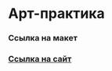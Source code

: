<html>
  <head>
  <title>TIT</title>
  <style>
   .line {
    border-bottom: 1px solid #black;
   }
  </style>
 </head>
 <body>
  <h1>Арт-практика</h1>
  <div class="line"></div>
  <h3>Ссылка на макет</h3>
  <a href="https://www.figma.com/file/LHR4oNFsXR2h2OuQXIb7pB/TIT-MAKET?type=design&node-id=0%3A1&mode=design&t=l7QhJOlcRhQEi4z5-1">
  <div class="line"></div>
  <h3>Ссылка на сайт</h3>
  <a href="https://hsefedorkuznetsov.github.io/TIT/">
 </body>    
</html>
